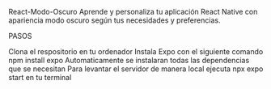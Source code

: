 React-Modo-Oscuro
Aprende y personaliza tu aplicación React Native con apariencia modo oscuro según tus necesidades y preferencias.

PASOS

Clona el respositorio en tu ordenador
Instala Expo con el siguiente comando npm install expo
Automaticamente se instalaran todas las dependencias que se necesitan
Para levantar el servidor de manera local ejecuta npx expo start en tu terminal
